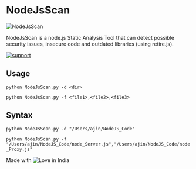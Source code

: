 # NodeJsScan
![NodeJsScan](http://opensecurity.in/wp-content/uploads/2015/03/Screen-Shot-2015-03-01-at-12.15.33-pm.png)

NodeJsScan is a node.js Static Analysis Tool that can detect possible security issues, insecure code and outdated libraries (using retire.js).

[![support](https://baikal.io/badges/ajinabraham/node-js-scan)](https://baikal.io/ajinabraham/node-js-scan)

## Usage

`python NodeJsScan.py -d <dir>`

`python NodeJsScan.py -f <file1>,<file2>,<file3>`


## Syntax

`python NodeJsScan.py -d "/Users/ajin/NodeJS_Code"`

`python NodeJsScan.py -f "/Users/ajin/NodeJS_Code/node_Server.js","/Users/ajin/NodeJS_Code/node_Proxy.js"`


Made with <img src="https://cloud.githubusercontent.com/assets/4301109/16754758/82e3a63c-4813-11e6-9430-6015d98aeaab.png" alt="Love"> in India
